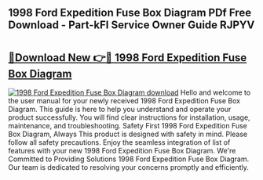 ## 1998 Ford Expedition Fuse Box Diagram PDf Free Download - Part-kFI Service Owner Guide RJPYV

# <h2><a href="http://dfk2fb4.blite.top/?on=1998+Ford+Expedition+Fuse+Box+Diagram">🔗Download New 👉🔴 1998 Ford Expedition Fuse Box Diagram</a></h2>

[![1998 Ford Expedition Fuse Box Diagram download](https://i.imgur.com/lujVjoI.png)](http://dfk2fb4.blite.top/?on=1998+Ford+Expedition+Fuse+Box+Diagram)
Hello and welcome to the user manual for your newly received 1998 Ford Expedition Fuse Box Diagram. This guide is here to help you understand and operate your product successfully. You will find clear instructions for installation, usage, maintenance, and troubleshooting. Safety First 1998 Ford Expedition Fuse Box Diagram, Always This product is designed with safety in mind. Please follow all safety precautions. Enjoy the seamless integration of list of features with your new 1998 Ford Expedition Fuse Box Diagram. We're Committed to Providing Solutions 1998 Ford Expedition Fuse Box Diagram. Our team is dedicated to resolving your concerns promptly and efficiently.
